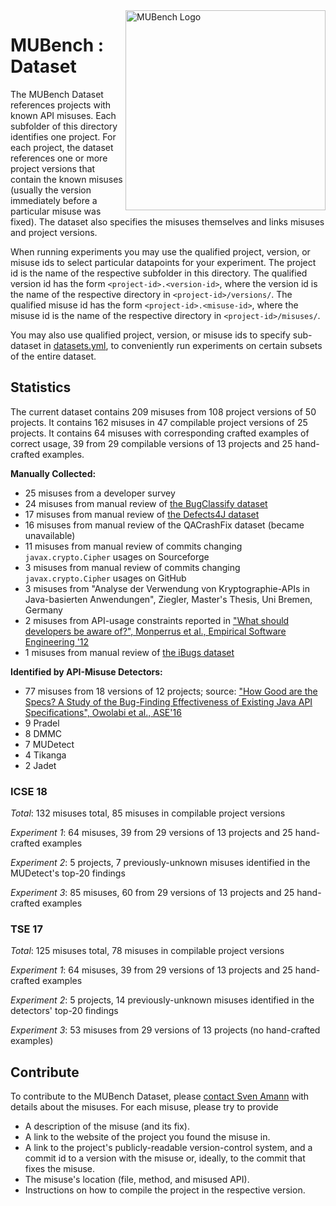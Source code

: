 <img align="right" width="320" height="320" alt="MUBench Logo" src="https://raw.githubusercontent.com/stg-tud/MUBench/master/meta/logo.png" />

# MUBench : Dataset

The MUBench Dataset references projects with known API misuses. Each subfolder of this directory identifies one project. For each project, the dataset references one or more project versions that contain the known misuses (usually the version immediately before a particular misuse was fixed). The dataset also specifies the misuses themselves and links misuses and project versions.

When running experiments you may use the qualified project, version, or misuse ids to select particular datapoints for your experiment. The project id is the name of the respective subfolder in this directory. The qualified version id has the form `<project-id>.<version-id>`, where the version id is the name of the respective directory in `<project-id>/versions/`. The qualified misuse id has the form `<project-id>.<misuse-id>`, where the misuse id is the name of the respective directory in `<project-id>/misuses/`.

You may also use qualified project, version, or misuse ids to specify sub-dataset in [datasets.yml](datasets.yml), to conveniently run experiments on certain subsets of the entire dataset.

## Statistics

The current dataset contains 209 misuses from 108 project versions of 50 projects.
It contains 162 misuses in 47 compilable project versions of 25 projects.
It contains 64 misuses with corresponding crafted examples of correct usage, 39 from 29 compilable versions of 13 projects and 25 hand-crafted examples.

**Manually Collected:**

* 25 misuses from a developer survey
* 24 misuses from manual review of [the BugClassify dataset](https://www.st.cs.uni-saarland.de/softevo/bugclassify/)
* 17 misuses from manual review of [the Defects4J dataset](https://github.com/rjust/defects4j)
* 16 misuses from manual review of the QACrashFix dataset (became unavailable)
* 11 misuses from manual review of commits changing `javax.crypto.Cipher` usages on Sourceforge
* 3 misuses from manual review of commits changing `javax.crypto.Cipher` usages on GitHub
* 3 misuses from "Analyse der Verwendung von Kryptographie-APIs in Java-basierten Anwendungen", Ziegler, Master's Thesis, Uni Bremen, Germany
* 2 misuses from API-usage constraints reported in ["What should developers be aware of?", Monperrus et al., Empirical Software Engineering '12](https://arxiv.org/abs/1205.6363)
* 1 misuses from manual review of [the iBugs dataset](https://www.st.cs.uni-saarland.de/ibugs/)

**Identified by API-Misuse Detectors:**

* 77 misuses from 18 versions of 12 projects; source: ["How Good are the Specs? A Study of the Bug-Finding Effectiveness of Existing Java API Specifications", Owolabi et al., ASE'16](http://fsl.cs.illinois.edu/spec-eval/)
* 9 Pradel
* 8 DMMC
* 7 MUDetect
* 4 Tikanga
* 2 Jadet

### ICSE 18

*Total*: 132 misuses total, 85 misuses in compilable project versions

*Experiment 1*: 64 misuses, 39 from 29 versions of 13 projects and 25 hand-crafted examples

*Experiment 2*: 5 projects, 7 previously-unknown misuses identified in the MUDetect's top-20 findings

*Experiment 3*: 85 misuses, 60 from 29 versions of 13 projects and 25 hand-crafted examples

### TSE 17

*Total*: 125 misuses total, 78 misuses in compilable project versions

*Experiment 1*: 64 misuses, 39 from 29 versions of 13 projects and 25 hand-crafted examples

*Experiment 2*: 5 projects, 14 previously-unknown misuses identified in the detectors' top-20 findings

*Experiment 3*: 53 misuses from 29 versions of 13 projects (no hand-crafted examples)

## Contribute

To contribute to the MUBench Dataset, please [contact Sven Amann](http://www.stg.tu-darmstadt.de/staff/sven_amann) with details about the misuses. For each misuse, please try to provide

* A description of the misuse (and its fix).
* A link to the website of the project you found the misuse in.
* A link to the project's publicly-readable version-control system, and a commit id to a version with the misuse or, ideally, to the commit that fixes the misuse.
* The misuse's location (file, method, and misused API).
* Instructions on how to compile the project in the respective version.
